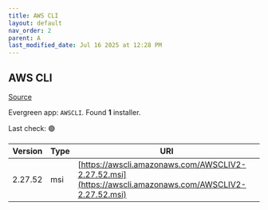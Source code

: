 ```yaml
---
title: AWS CLI
layout: default
nav_order: 2
parent: A
last_modified_date: Jul 16 2025 at 12:28 PM
---
```


## AWS CLI

[Source](https://github.com/aws/aws-cli/)

Evergreen app: `AWSCLI`. Found **1** installer.

Last check: 🟢

| Version | Type | URI                                                                                                    |
| ------- | ---- | ------------------------------------------------------------------------------------------------------ |
| 2.27.52 | msi  | [https://awscli.amazonaws.com/AWSCLIV2-2.27.52.msi](https://awscli.amazonaws.com/AWSCLIV2-2.27.52.msi) |
